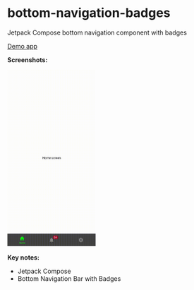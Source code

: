 # bottom-navigation-badges
Jetpack Compose bottom navigation component with badges

<a href="https://github.com/raheemadamboev/bottom-navigation-badges/blob/master/app-debug.apk">Demo app</a>

**Screenshots:**

<img src="https://github.com/raheemadamboev/bottom-navigation-badges/blob/master/2_5391298814025929386.gif" alt="Italian Trulli" width="200" height="400">

**Key notes:**

- Jetpack Compose
- Bottom Navigation Bar with Badges
